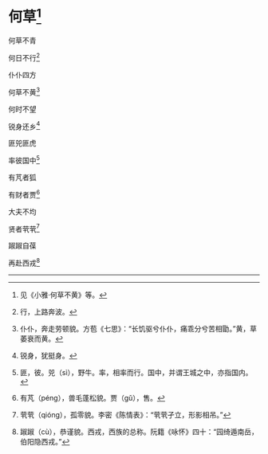    

# 何草[^1]

何草不青

何日不行[^2]

仆仆四方

何草不黄[^3]

何时不望

锐身还乡[^4]

匪兕匪虎

率彼国中[^5]

有芃者狐

有财者贾[^6]

大夫不均

贤者茕茕[^7]

踧踧自葆

再赴西戎[^8]

* * *

[^1]: 见《小雅·何草不黄》等。
[^2]: 行，上路奔波。
[^3]: 仆仆，奔走劳顿貌。方苞《七思》：“长饥驱兮仆仆，痛乖分兮苦相勖。”黄，草萎衰而黄。
[^4]: 锐身，犹挺身。
[^5]: 匪，彼。兕（sì），野牛。率，相率而行。国中，并谓王城之中，亦指国内。
[^6]: 有芃（péng），兽毛蓬松貌。贾（gǔ），售。
[^7]: 茕茕（qióng），孤零貌。李密《陈情表》：“茕茕孑立，形影相吊。”
[^8]: 踧踧（cù），恭谨貌。西戎，西族的总称。阮籍《咏怀》四十：“园绮遁南岳，伯阳隐西戎。”